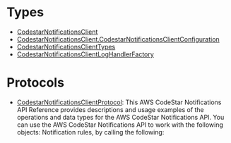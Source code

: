 # Types

  - [CodestarNotificationsClient](/aws-sdk-swift/reference/0.x/AWSCodestarnotifications/CodestarNotificationsClient)
  - [CodestarNotificationsClient.CodestarNotificationsClientConfiguration](/aws-sdk-swift/reference/0.x/AWSCodestarnotifications/CodestarNotificationsClient_CodestarNotificationsClientConfiguration)
  - [CodestarNotificationsClientTypes](/aws-sdk-swift/reference/0.x/AWSCodestarnotifications/CodestarNotificationsClientTypes)
  - [CodestarNotificationsClientLogHandlerFactory](/aws-sdk-swift/reference/0.x/AWSCodestarnotifications/CodestarNotificationsClientLogHandlerFactory)

# Protocols

  - [CodestarNotificationsClientProtocol](/aws-sdk-swift/reference/0.x/AWSCodestarnotifications/CodestarNotificationsClientProtocol):
    This AWS CodeStar Notifications API Reference provides descriptions and usage examples of the operations and data types for the AWS CodeStar Notifications API. You can use the AWS CodeStar Notifications API to work with the following objects: Notification rules, by calling the following:
